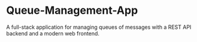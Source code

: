 # Queue-Management-App
A full-stack application for managing queues of messages with a REST API backend and a modern web frontend.

